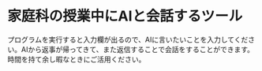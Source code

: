# 家庭科の授業中にAIと会話するツール
 プログラムを実行すると入力欄が出るので、AIに言いたいことを入力してください。AIから返事が帰ってきて、また返信することで会話をすることができます。時間を持て余し暇なときにご活用ください。
